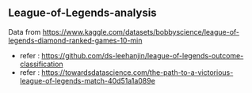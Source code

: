 ## League-of-Legends-analysis

Data from https://www.kaggle.com/datasets/bobbyscience/league-of-legends-diamond-ranked-games-10-min 

-  refer : https://github.com/ds-leehanjin/league-of-legends-outcome-classification
-  refer : https://towardsdatascience.com/the-path-to-a-victorious-league-of-legends-match-40d51a1a089e
